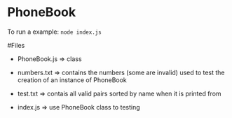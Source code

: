 # PhoneBook
To run a example: ```node index.js```

#Files
* PhoneBook.js => class

* numbers.txt => contains the numbers (some are invalid) used to test the creation of an instance of PhoneBook

* test.txt => contais all valid pairs sorted by name when it is printed from 

* index.js => use PhoneBook class to testing

